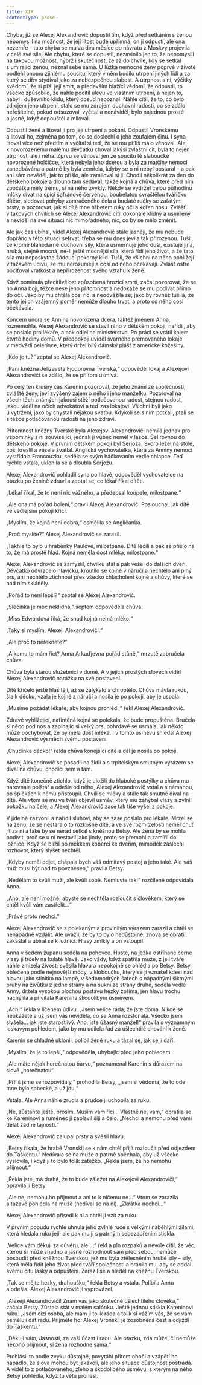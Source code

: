 ```yaml
---
title: XIX
contentType: prose
---
```


Chyba, jíž se Alexej Alexandrovič dopustil tím, když před setkáním s ženou nepomyslil na možnost, že její lítost bude upřímná, on jí odpustí, ale ona nezemře – tato chyba se mu za dva měsíce po návratu z Moskvy projevila v celé své síle. Ale chybu, které se dopustil, nezavinilo jen to, že nepomyslil na takovou možnost, nýbrž i skutečnost, že až do chvíle, kdy se setkal s umírající ženou, neznal sebe sama. U lůžka nemocné ženy poprvé v životě podlehl onomu zjihlému soucitu, který v něm budilo utrpení jiných lidí a za který se dřív stydíval jako za nebezpečnou slabost. A útrpnost s ní, výčitky svědomí, že si přál její smrt, a především blažící vědomí, že odpustil, to všecko způsobilo, že náhle pocítil úlevu ve vlastním utrpení, a nejen to, nabyl i duševního klidu, který dosud nepoznal. Náhle cítil, že to, co bylo zdrojem jeho utrpení, stalo se mu zdrojem duchovní radosti, co se zdálo neřešitelné, pokud odsuzoval, vyčítal a nenáviděl, bylo najednou prosté a jasné, když odpouštěl a miloval.

Odpustil ženě a litoval ji pro její utrpení a pokání. Odpustil Vronskému a litoval ho, zejména po tom, co se doslechl o jeho zoufalém činu. I syna litoval více než předtím a vyčítal si teď, že se mu příliš málo věnoval. Ale k novorozenému malému děvčátku choval jakýsi zvláštní cit, byla to nejen útrpnost, ale i něha. Zprvu se věnoval jen ze soucitu té slaboučké novorozené holčičce, která nebyla jeho dcerou a byla za matčiny nemoci zanedbávána a patrně by byla zemřela, kdyby se o ni nebyl postaral – a pak ani sám nevěděl, jak to přišlo, ale zamiloval si ji. Chodil několikrát za den do dětského pokoje a dlouho tam sedával, takže kojná a chůva, které před ním zpočátku měly trému, si na něho zvykly. Někdy se vydržel celou půlhodinu mlčky dívat na spící šafránově červenou, boubelatou svraštělou tvářičku dítěte, sledovat pohyby zamračeného čela a buclaté ručky se zaťatými prsty, a pozorovat, jak si dítě mne hřbetem ruky oči a kořen nosu. Zvlášť v takových chvílích se Alexej Alexandrovič cítil dokonale klidný a usmířený a neviděl na své situaci nic mimořádného, nic, co by se mělo změnit.

Ale jak čas ubíhal, viděl Alexej Alexandrovič stále jasněji, že mu nebude dopřáno v této situaci setrvat, třeba se mu dnes jevila tak přirozenou. Tušil, že kromě blahodárné duchovní síly, která usměrňuje jeho duši, existuje jiná, hrubá, stejně mocná, ne-li ještě mocnější síla, která řídí jeho život, a že tato síla mu neposkytne žádoucí pokorný klid. Tušil, že všichni na něho pohlížejí v tázavém údivu, že mu nerozumějí a cosi od něho očekávají. Zvlášť ostře pociťoval vratkost a nepřirozenost svého vztahu k ženě.

Když pominula přecitlivělost způsobená hrozící smrtí, začal pozorovat, že se ho Anna bojí, těžce nese jeho přítomnost a nedokáže se mu podívat přímo do očí. Jako by mu chtěla cosi říci a neodvážila se; jako by rovněž tušila, že tento jejich vzájemný poměr nemůže dlouho trvat, a proto od něho cosi očekávala.

Koncem února se Annina novorozená dcera, taktéž jménem Anna, roznemohla. Alexej Alexandrovič se stavil ráno v dětském pokoji, nařídil, aby se poslalo pro lékaře, a pak odjel na ministerstvo. Po práci se vrátil kolem čtvrté hodiny domů. V předpokoji uviděl švarného premovaného lokaje v medvědí pelerínce, který držel bílý dámský plášť z americké kožešiny.

„Kdo je tu?“ zeptal se Alexej Alexandrovič.

„Paní kněžna Jelizaveta Fjodorovna Tverská,“ odpověděl lokaj a Alexejovi Alexandroviči se zdálo, že se při tom usmívá.

Po celý ten krušný čas Karenin pozoroval, že jeho známí ze společnosti, zvláště ženy, jeví zvýšený zájem o něho i jeho manželku. Pozoroval na všech těch známých jakousi stěží potlačovanou radost, stejnou radost, jakou viděl na očích advokátovi a teď zas lokajovi. Všichni byli jako u vytržení, jako by chystali nějakou svatbu. Kdykoli se s ním potkali, ptali se s těžce potlačovanou radostí na jeho zdraví.

Přítomnost kněžny Tverské byla Alexejovi Alexandroviči nemilá jednak pro vzpomínky s ní související, jednak ji vůbec neměl v lásce. Šel rovnou do dětského pokoje. V prvním dětském pokoji byl Serjoža. Skoro ležel na stole, cosi kreslil a vesele žvatlal. Anglická vychovatelka, která za Anniny nemoci vystřídala Francouzku, seděla se svým háčkováním vedle chlapce. Teď rychle vstala, uklonila se a dloubla Serjožu.

Alexej Alexandrovič pohladil syna po hlavě, odpověděl vychovatelce na otázku po ženině zdraví a zeptal se, co lékař říkal dítěti.

„Lékař říkal, že to není nic vážného, a předepsal koupele, milostpane.“

„Ale ona má pořád bolení,“ pravil Alexej Alexandrovič. Poslouchal, jak dítě ve vedlejším pokoji křičí.

„Myslím, že kojná není dobrá,“ osmělila se Angličanka.

„Proč myslíte?“ Alexej Alexandrovič se zarazil.

„Takhle to bylo u hraběnky Paulové, milostpane. Dítě léčili a pak se přišlo na to, že má prostě hlad. Kojná neměla dost mléka, milostpane.“

Alexej Alexandrovič se zamyslil, chvilku stál a pak vešel do dalších dveří. Děvčátko odvracelo hlavičku, kroutilo se kojné v náručí a nechtělo ani plný prs, ani nechtělo ztichnout přes všecko chlácholení kojné a chůvy, které se nad ním skláněly.

„Pořád to není lepší?“ zeptal se Alexej Alexandrovič.

„Slečinka je moc neklidná,“ šeptem odpověděla chůva.

„Miss Edwardová říká, že snad kojná nemá mléko.“

„Taky si myslím, Alexeji Alexandroviči.“

„Ale proč to neřeknete?“

„A komu to mám říct? Anna Arkaďjevna pořád stůně,“ mrzutě zabručela chůva.

Chůva byla starou služebnicí v domě. A v jejích prostých slovech viděl Alexej Alexandrovič narážku na své postavení.

Dítě křičelo ještě hlasitěji, až se zalykalo a chroptělo. Chůva mávla rukou, šla k děcku, vzala je kojné z náručí a nosila je po pokoji, aby je uspala.

„Musíme požádat lékaře, aby kojnou prohlédl,“ řekl Alexej Alexandrovič.

Zdravě vyhlížející, nafintěná kojná se polekala, že bude propuštěna. Bručela si něco pod nos a zapínajíc si velký prs, pohrdavě se usmála, jak někdo může pochybovat, že by měla dost mléka. I v tomto úsměvu shledal Alexej Alexandrovič výsměch svému postavení.

„Chudinka děcko!“ řekla chůva konejšící dítě a dál je nosila po pokoji.

Alexej Alexandrovič se posadil na židli a s trpitelským smutným výrazem se díval na chůvu, chodící sem a tam.

Když dítě konečně ztichlo, když je uložili do hluboké postýlky a chůva mu narovnala polštář a odešla od něho, Alexej Alexandrovič vstal a s námahou, po špičkách k němu přistoupil. Chvíli se mlčky a stále tak smutně díval na dítě. Ale vtom se mu ve tváři objevil úsměv, který mu zahýbal vlasy a zvlnil pokožku na čele, a Alexej Alexandrovič zase tak tiše vyšel z pokoje.

V jídelně zazvonil a nařídil sluhovi, aby se zase poslalo pro lékaře. Mrzel se na ženu, že se nestará o to rozkošné dítě, a ve své rozmrzelosti neměl chuť jít za ní a také by se nerad setkal s kněžnou Betsy. Ale žena by se mohla podivit, proč se u ní nestavil jako jindy, proto se přemohl a zamířil do ložnice. Když se blížil po měkkém koberci ke dveřím, mimoděk zaslechl rozhovor, který slyšet nechtěl.

„Kdyby neměl odjet, chápala bych váš odmítavý postoj a jeho také. Ale váš muž musí být nad to povznesen,“ pravila Betsy.

„Nedělám to kvůli muži, ale kvůli sobě. Nemluvte tak!“ rozčileně odpovídala Anna.

„Ano, ale není možné, abyste se nechtěla rozloučit s člověkem, který se chtěl kvůli vám zastřelit…“

„Právě proto nechci.“

Alexej Alexandrovič se s polekaným a provinilým výrazem zarazil a chtěl se nenápadně vzdálit. Ale uvážil, že by to bylo nedůstojné, znova se obrátil, zakašlal a ubíral se k ložnici. Hlasy zmlkly a on vstoupil.

Anna v šedém županu seděla na pohovce. Husté, na ježka ostříhané černé vlasy jí trčely na kulaté hlavě. Jako vždy, když spatřila muže, z její tváře náhle zmizela živost; svěsila hlavu a nepokojně se ohlédla po Betsy. Betsy, oblečená podle nejnovější módy, v kloboučku, který se jí vznášel kdesi nad hlavou jako stínítko na lampě, v šedomodrých šatech s nápadnými šikmými pruhy na živůtku z jedné strany a na sukni ze strany druhé, seděla vedle Anny, držela vysokou plochou postavu hezky zpříma, jen hlavu trochu nachýlila a přivítala Karenina škodolibým úsměvem.

„Ach!“ řekla v líčeném údivu. „Jsem velice ráda, že jste doma. Nikde se neukážete a už jsem vás neviděla, co se Anna rozstonala. Všecko jsem slyšela… jak jste starostlivý. Ano, jste úžasný manžel!“ pravila s významným laskavým pohledem, jako by mu udílela řád za ušlechtilé chování k ženě.

Karenin se chladně uklonil, políbil ženě ruku a tázal se, jak se jí daří.

„Myslím, že je to lepší,“ odpověděla, uhýbajíc před jeho pohledem.

„Ale máte nějak horečnatou barvu,“ poznamenal Karenin s důrazem na slově „horečnatou“.

„Příliš jsme se rozpovídaly,“ prohodila Betsy, „jsem si vědoma, že to ode mne bylo sobecké, a už jdu.“

Vstala. Ale Anna náhle zrudla a prudce ji uchopila za ruku.

„Ne, zůstaňte ještě, prosím. Musím vám říci… Vlastně ne, vám,“ obrátila se ke Kareninovi a ruměnec jí zaplavil šíji a čelo. „Nechci a nemohu před vámi dělat žádné tajnosti.“

Alexej Alexandrovič zalupal prsty a svěsil hlavu.

„Betsy říkala, že hrabě Vronskij se k nám chtěl přijít rozloučit před odjezdem do Taškentu.“ Nedívala se na muže a patrně spěchala, aby už všecko vyslovila, i když jí to bylo tolik zatěžko. „Řekla jsem, že ho nemohu přijmout.“

„Řekla jste, má drahá, že to bude záležet na Alexejovi Alexandroviči,“ opravila ji Betsy.

„Ale ne, nemohu ho přijmout a ani to k ničemu ne…“ Vtom se zarazila a tázavě pohlédla na muže (nedíval se na ni). „Zkrátka nechci…“

Alexej Alexandrovič přisedl k ní a chtěl ji vzít za ruku.

V prvním popudu rychle uhnula jeho zvlhlé ruce s velkými naběhlými žilami, která hledala ruku její; ale pak mu ji s patrným sebezapřením stiskla.

„Velice vám děkuji za důvěru, ale…,“ řekl a pln rozpaků a nevole cítil, že věc, kterou si může snadno a jasně rozhodnout sám před sebou, nemůže posoudit před kněžnou Tverskou, jež mu byla ztělesněním hrubé síly – síly, která měla řídit jeho život před tváří společnosti a bránila mu, aby se oddal svému citu lásky a odpuštění. Zarazil se a hleděl na kněžnu Tverskou.

„Tak se mějte hezky, drahoušku,“ řekla Betsy a vstala. Políbila Annu a odešla. Alexej Alexandrovič ji vyprovázel.

„Alexeji Alexandroviči! Znám vás jako skutečně ušlechtilého člověka,“ začala Betsy. Zůstala stát v malém salónku. Ještě jednou stiskla Kareninovi ruku. „Jsem cizí osoba, ale mám ji tolik ráda a tolik si vážím vás, že se vám osměluji dát radu. Přijměte ho. Alexej Vronskij je zosobněná čest a odjíždí do Taškentu.“

„Děkuji vám, Jasnosti, za vaši účast i radu. Ale otázku, zda může, či nemůže někoho přijmout, si žena rozhodne sama.“

Prohlásil to podle zvyku důstojně, povytáhl přitom obočí a vzápětí ho napadlo, že slova mohou být jakákoli, ale jeho situace důstojnost postrádá. A viděl to z potlačovaného, zlého a škodolibého úsměvu, s kterým na něho Betsy pohlédla, když tu větu pronesl.

